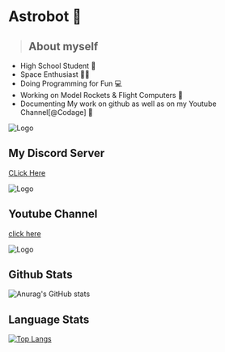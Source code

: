 
# Astrobot 🤣
> ## About myself
- High School Student 👦
- Space Enthusiast 👨‍🚀
- Doing Programming for Fun 💻
- Working on Model Rockets & Flight Computers 🚀
- Documenting My work on github as well as on my Youtube Channel[@Codage] 📳


![Logo](https://images.unsplash.com/photo-1523800503107-5bc3ba2a6f81?ixid=MnwxMjA3fDB8MHxzZWFyY2h8OXx8Y29kZXxlbnwwfHwwfHw%3D&ixlib=rb-1.2.1&auto=format&fit=crop&w=500&q=60)

## My Discord Server
[CLick Here](https://discord.gg/HgXwCkSEXj)

![Logo](https://images.unsplash.com/photo-1614680376739-414d95ff43df?ixid=MnwxMjA3fDB8MHxzZWFyY2h8MXx8ZGlzY29yZHxlbnwwfHwwfHw%3D&ixlib=rb-1.2.1&auto=format&fit=crop&w=500&q=60)

## Youtube Channel
[click here](https://www.youtube.com/channel/UCXcgqPN7rEx6IeeJQcTcaaQ)

![Logo](https://images.unsplash.com/photo-1611162616475-46b635cb6868?ixid=MnwxMjA3fDB8MHxzZWFyY2h8Mnx8eW91dHViZXxlbnwwfHwwfHw%3D&ixlib=rb-1.2.1&auto=format&fit=crop&w=500&q=60)

## Github Stats

![Anurag's GitHub stats](https://github-readme-stats.vercel.app/api?username=Astrobot-me&show_icons=true&theme=prussian)

## Language Stats

[![Top Langs](https://github-readme-stats.vercel.app/api/top-langs/?username=Astrobot-me&layout=compact&theme=prussian)](https://github.com/anuraghazra/github-readme-stats)



